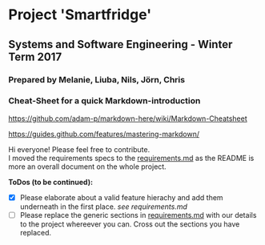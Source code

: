 # Project 'Smartfridge'

## Systems and Software Engineering - Winter Term 2017

### Prepared by Melanie, Liuba, Nils, Jörn, Chris

### Cheat-Sheet for a quick Markdown-introduction
https://github.com/adam-p/markdown-here/wiki/Markdown-Cheatsheet

https://guides.github.com/features/mastering-markdown/

Hi everyone!  Please feel free to contribute.   
I moved the requirements specs to the [requirements.md](https://github.com/ndoering/smartfridge/blob/master/documents/requirements.md) as the README is more an overall document on the whole project.

**ToDos (to be continued):**

- [x] Please elaborate about a valid feature hierachy and add them underneath in the first place. *see requirements.md*
- [ ] Please replace the generic sections in [requirements.md](https://github.com/ndoering/smartfridge/blob/master/documents/requirements.md) with our details to the project whereever you can. Cross out the sections you have replaced.
